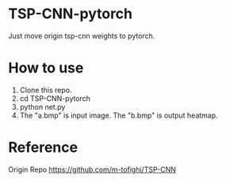# TSP-CNN-pytorch
Just move origin tsp-cnn weights to pytorch.  

# How to use
1. Clone this repo.  
2. cd TSP-CNN-pytorch  
3. python net.py  
4. The "a.bmp" is input image. The "b.bmp" is output heatmap.  

# Reference
Origin Repo https://github.com/m-tofighi/TSP-CNN  
